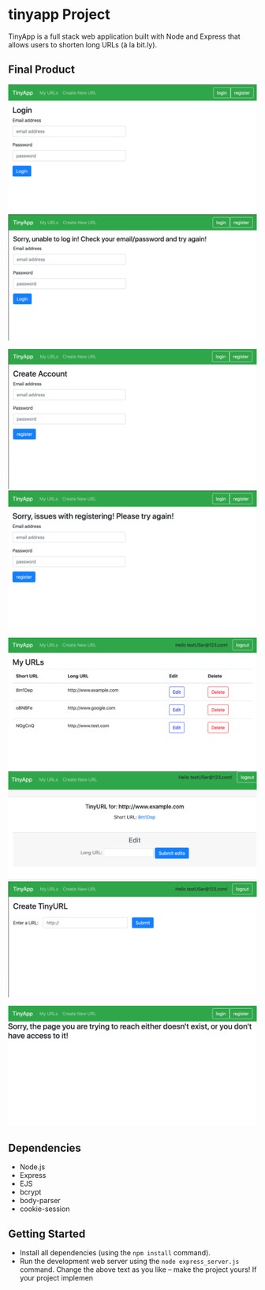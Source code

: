 # tinyapp Project

TinyApp is a full stack web application built with Node and Express that allows users to shorten long URLs (à la bit.ly).

## Final Product

!["screenshot of login page"](https://github.com/emi-hi/tinyapp/blob/master/docs/login.png)
!["screenshot of login error page"](https://github.com/emi-hi/tinyapp/blob/master/docs/loginError.png)

!["screenshot of registration page"](https://github.com/emi-hi/tinyapp/blob/master/docs/register.png)
!["screenshot of registration error page"](https://github.com/emi-hi/tinyapp/blob/master/docs/registerError.png)

!["screenshot of urls index page"](https://github.com/emi-hi/tinyapp/blob/master/docs/urlsIndex.png)
!["screenshot of url edit page"](https://github.com/emi-hi/tinyapp/blob/master/docs/urlsEdit.png)
!["screenshot of create new short url page"](https://github.com/emi-hi/tinyapp/blob/master/docs/urlsCreate.png)

!["screenshot of wrong url/no access to url error page"](https://github.com/emi-hi/tinyapp/blob/master/docs/urlsError.png)

## Dependencies

- Node.js
- Express
- EJS
- bcrypt
- body-parser
- cookie-session

## Getting Started

- Install all dependencies (using the `npm install` command).
- Run the development web server using the `node express_server.js` command.
Change the above text as you like – make the project yours! If your project implemen

